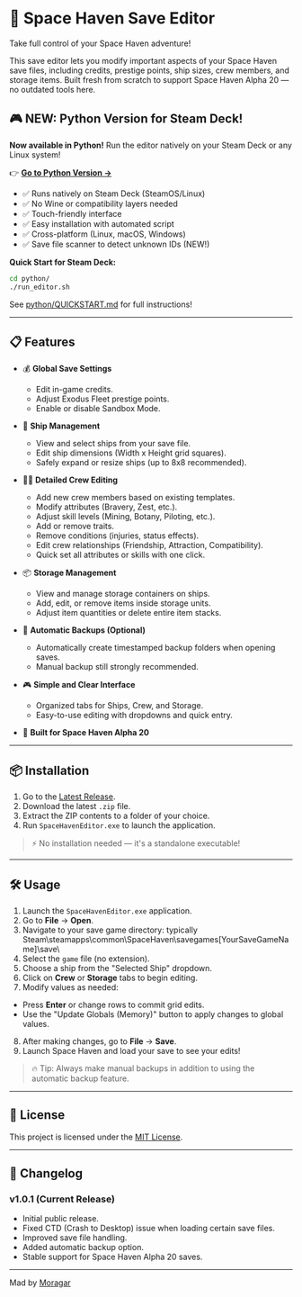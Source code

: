 # 🚀 Space Haven Save Editor

Take full control of your Space Haven adventure!

This save editor lets you modify important aspects of your Space Haven save files, including credits, prestige points, ship sizes, crew members, and storage items. Built fresh from scratch to support Space Haven Alpha 20 — no outdated tools here.

## 🎮 NEW: Python Version for Steam Deck!

**Now available in Python!** Run the editor natively on your Steam Deck or any Linux system!

👉 **[Go to Python Version →](python/)**

- ✅ Runs natively on Steam Deck (SteamOS/Linux)
- ✅ No Wine or compatibility layers needed
- ✅ Touch-friendly interface
- ✅ Easy installation with automated script
- ✅ Cross-platform (Linux, macOS, Windows)
- ✅ Save file scanner to detect unknown IDs (NEW!)

**Quick Start for Steam Deck:**
```bash
cd python/
./run_editor.sh
```

See [python/QUICKSTART.md](python/QUICKSTART.md) for full instructions!

---

## 📋 Features

- 💰 **Global Save Settings**
  - Edit in-game credits.
  - Adjust Exodus Fleet prestige points.
  - Enable or disable Sandbox Mode.

- 🚀 **Ship Management**
  - View and select ships from your save file.
  - Edit ship dimensions (Width x Height grid squares).
  - Safely expand or resize ships (up to 8x8 recommended).

- 👨‍🚀 **Detailed Crew Editing**
  - Add new crew members based on existing templates.
  - Modify attributes (Bravery, Zest, etc.).
  - Adjust skill levels (Mining, Botany, Piloting, etc.).
  - Add or remove traits.
  - Remove conditions (injuries, status effects).
  - Edit crew relationships (Friendship, Attraction, Compatibility).
  - Quick set all attributes or skills with one click.

- 📦 **Storage Management**
  - View and manage storage containers on ships.
  - Add, edit, or remove items inside storage units.
  - Adjust item quantities or delete entire item stacks.

- 💾 **Automatic Backups (Optional)**
  - Automatically create timestamped backup folders when opening saves.
  - Manual backup still strongly recommended.

- 🎮 **Simple and Clear Interface**
  - Organized tabs for Ships, Crew, and Storage.
  - Easy-to-use editing with dropdowns and quick entry.

- 🔧 **Built for Space Haven Alpha 20**
---

## 📦 Installation

1. Go to the [Latest Release](https://github.com/moragar360/Space-Haven-Save-Game-Editor/releases/latest).
2. Download the latest `.zip` file.
3. Extract the ZIP contents to a folder of your choice.
4. Run `SpaceHavenEditor.exe` to launch the application.

> ⚡ No installation needed — it's a standalone executable!

---

## 🛠️ Usage

1. Launch the `SpaceHavenEditor.exe` application.
2. Go to **File** -> **Open**.
3. Navigate to your save game directory: typically Steam\steamapps\common\SpaceHaven\savegames[YourSaveGameName]\save\
4. Select the `game` file (no extension).
5. Choose a ship from the "Selected Ship" dropdown.
6. Click on **Crew** or **Storage** tabs to begin editing.
7. Modify values as needed:
- Press **Enter** or change rows to commit grid edits.
- Use the "Update Globals (Memory)" button to apply changes to global values.
8. After making changes, go to **File** -> **Save**.
9. Launch Space Haven and load your save to see your edits!

> 🔥 Tip: Always make manual backups in addition to using the automatic backup feature.

---

## 📜 License

This project is licensed under the [MIT License](LICENSE).

---

## 🧩 Changelog

### v1.0.1 (Current Release)
- Initial public release.
- Fixed CTD (Crash to Desktop) issue when loading certain save files.
- Improved save file handling.
- Added automatic backup option.
- Stable support for Space Haven Alpha 20 saves.

---

Mad by [Moragar](https://github.com/moragar360)